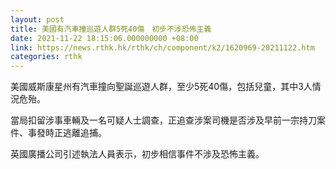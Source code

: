 ```yaml
---
layout: post
title: 美國有汽車撞巡遊人群5死40傷　初步不涉恐佈主義
date: 2021-11-22 18:15:06.000000000 +08:00
link: https://news.rthk.hk/rthk/ch/component/k2/1620969-20211122.htm
categories: rthk
---
```


美國威斯康星州有汽車撞向聖誕巡遊人群，至少5死40傷，包括兒童，其中3人情況危殆。

當局扣留涉事車輛及一名可疑人士調查，正追查涉案司機是否涉及早前一宗持刀案件、事發時正逃離追捕。

英國廣播公司引述執法人員表示，初步相信事件不涉及恐怖主義。
